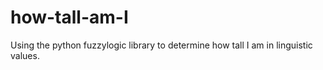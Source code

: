 # how-tall-am-I
Using the python fuzzylogic library to determine how tall I am in linguistic values.

